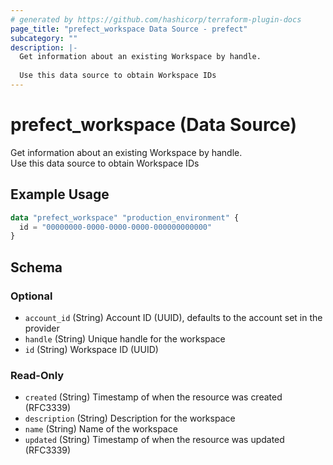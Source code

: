 ```yaml
---
# generated by https://github.com/hashicorp/terraform-plugin-docs
page_title: "prefect_workspace Data Source - prefect"
subcategory: ""
description: |-
  Get information about an existing Workspace by handle.
  
  Use this data source to obtain Workspace IDs
---
```


# prefect_workspace (Data Source)

Get information about an existing Workspace by handle.
<br>
Use this data source to obtain Workspace IDs

## Example Usage

```terraform
data "prefect_workspace" "production_environment" {
  id = "00000000-0000-0000-0000-000000000000"
}
```

<!-- schema generated by tfplugindocs -->
## Schema

### Optional

- `account_id` (String) Account ID (UUID), defaults to the account set in the provider
- `handle` (String) Unique handle for the workspace
- `id` (String) Workspace ID (UUID)

### Read-Only

- `created` (String) Timestamp of when the resource was created (RFC3339)
- `description` (String) Description for the workspace
- `name` (String) Name of the workspace
- `updated` (String) Timestamp of when the resource was updated (RFC3339)
